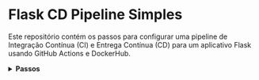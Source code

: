 <h1>Flask CD Pipeline Simples</h1>

<p>Este repositório contém os passos para configurar uma pipeline de Integração Contínua (CI) e Entrega Contínua (CD) para um aplicativo Flask usando GitHub Actions e DockerHub.</p>

<details>
<summary><strong>Passos</strong></summary>

<ol>
<li><strong>Configurar Conta e Repositório GitHub</strong><br>
Crie uma conta no GitHub, se ainda não tiver uma, e crie um novo repositório. Esse repositório será usado para hospedar o código-fonte do seu aplicativo.</li>

<li><strong>Configurar Conta DockerHub</strong><br>
Crie uma conta no DockerHub, caso ainda não tenha uma. O DockerHub será usado para hospedar as imagens do seu aplicativo.</li>

<li><strong>Criar Ambiente Virtual</strong><br>
Crie um ambiente virtual para isolar as dependências do seu aplicativo Flask.<br>
<code>python3 -m venv env</code></li>

<li><strong>Ativar Ambiente Virtual</strong><br>
Ative o ambiente virtual.<br>
<code>source env/Scripts/activate</code></li>

<li><strong>Instalar Flask</strong><br>
Instale o Flask dentro do ambiente virtual.<br>
<code>pip install flask</code></li>

<li><strong>Gerar Lista de Dependências</strong><br>
Crie um arquivo <code>requirements.txt</code> para listar as dependências instaladas.<br>
<code>pip freeze > requirements.txt</code></li>

<li><strong>Configurar Variáveis Secretas</strong><br>
No GitHub, vá para as Configurações do Repositório e adicione suas variáveis secretas: <code>DOCKER_USERNAME</code>, <code>DOCKER_PASSWORD</code> e <code>DOCKERHUB_REPO</code>. Isso permitirá que a pipeline acesse seu DockerHub.</li>

<li><strong>Configurar Fluxo de Trabalho CI/CD</strong><br>
No repositório do GitHub, vá para a aba "Actions" e configure um novo fluxo de trabalho. Escolha a opção "Publish Python package" e siga as instruções para configurar o arquivo de fluxo de trabalho.</li>

<li><strong>Adicionar Arquivo de Configuração CD</strong><br>
No arquivo de descrição do fluxo de trabalho, adicione o conteúdo do arquivo <code>cd_config.yml</code> para definir a etapa de entrega contínua.</li>

<li><strong>Enviar Alterações para o Repositório</strong><br>
Envie as alterações para o repositório usando os comandos git.<br>
<code>git add .</code><br>
<code>git commit -m "adicionado código do app"</code><br>
<code>git push</code></li>

<li><strong>Verificar a Imagem no DockerHub</strong><br>
Acesse o DockerHub para verificar a imagem recém-criada e servida do seu aplicativo Flask!</li>
</ol>

<p>Siga esses passos para configurar uma pipeline completa de CD para o seu aplicativo Flask. Isso permitirá que você automatize a construção, testes e implantação do seu aplicativo, tornando o processo de desenvolvimento mais eficiente e confiável.</p>

</details>
